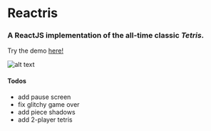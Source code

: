 # Reactris
### A ReactJS implementation of the all-time classic *Tetris*.
Try the demo [here!](https://justinawrey.github.io/reactris)

![alt text](images/reactris.gif "Reactris")

#### Todos
* add pause screen
* fix glitchy game over
* add piece shadows
* add 2-player tetris 
